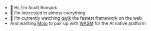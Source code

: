 - 👋 Hi, I’m Scott Romack
- 👀 I’m interested in almost everything
- 🌱 I’m currently watching [qwik](https://qwik.builder.io/) the fastest framework on the web
- And wanting [Mojo](https://www.modular.com/mojo) to pair up with [WASM](https://webassembly.org/) for the AI native platform

<!---
ShaggyDude/ShaggyDude is a ✨ special ✨ repository because its `README.md` (this file) appears on your GitHub profile.
You can click the Preview link to take a look at your changes.
--->
